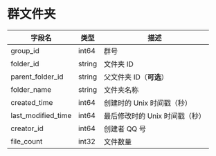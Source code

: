 # 群文件夹
| 字段名 | 类型 | 描述 |
| --- | --- | --- |
| group_id | int64 | 群号 |
| folder_id | string | 文件夹 ID |
| parent_folder_id | string | 父文件夹 ID（**可选**） |
| folder_name | string | 文件夹名称 |
| created_time | int64 | 创建时的 Unix 时间戳（秒） |
| last_modified_time | int64 | 最后修改时的 Unix 时间戳（秒） |
| creator_id | int64 | 创建者 QQ 号 |
| file_count | int32 | 文件数量 |

